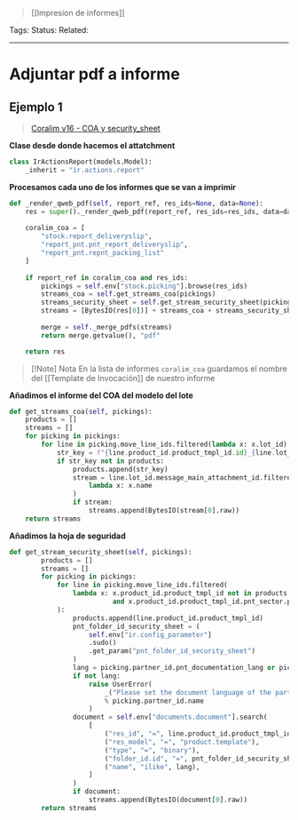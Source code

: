 > [[Impresion de informes]]

Tags: 
Status: 
Related: 

___

# Adjuntar pdf a informe

## Ejemplo 1

> [Coralim v16 - COA y security_sheet](https://github.com/puntsistemes/coralim_odoo/pull/61)


**Clase desde donde hacemos el attatchment**
```python
class IrActionsReport(models.Model):  
    _inherit = "ir.actions.report"  
```


**Procesamos cada uno de los informes que se van a imprimir**
```python
def _render_qweb_pdf(self, report_ref, res_ids=None, data=None):  
	res = super()._render_qweb_pdf(report_ref, res_ids=res_ids, data=data)  
	
	coralim_coa = [  
		"stock.report_deliveryslip",  
		"report_pnt.pnt_report_deliveryslip",  
		"report_pnt.repnt_packing_list"  
	]  
	
	if report_ref in coralim_coa and res_ids:  
		pickings = self.env["stock.picking"].browse(res_ids)  
		streams_coa = self.get_streams_coa(pickings)  
		streams_security_sheet = self.get_stream_security_sheet(pickings)  
		streams = [BytesIO(res[0])] + streams_coa + streams_security_sheet  
		
		merge = self._merge_pdfs(streams)  
		return merge.getvalue(), "pdf"  

	return res  
```

> [!Note] Nota
> En la lista de informes `coralim_coa` guardamos el nombre del [[Template de Invocación]] de nuestro informe

**Añadimos el informe del COA del modelo del lote**
```python
def get_streams_coa(self, pickings):  
	products = []  
	streams = []  
	for picking in pickings:  
		for line in picking.move_line_ids.filtered(lambda x: x.lot_id):  
			str_key = f"{line.product_id.product_tmpl_id.id}_{line.lot_id.id}"  
			if str_key not in products:  
				products.append(str_key)  
				stream = line.lot_id.message_main_attachment_id.filtered(  
					lambda x: x.name  
				)  
				if stream:  
					streams.append(BytesIO(stream[0].raw))  
	return streams  
```

**Añadimos la hoja de seguridad**
```python
def get_stream_security_sheet(self, pickings):  
        products = []  
        streams = []  
        for picking in pickings:  
            for line in picking.move_line_ids.filtered(  
                lambda x: x.product_id.product_tmpl_id not in products  
                          and x.product_id.product_tmpl_id.pnt_sector.pnt_print_security_sheet  
            ):  
                products.append(line.product_id.product_tmpl_id)  
                pnt_folder_id_security_sheet = (  
                    self.env["ir.config_parameter"]  
                    .sudo()  
                    .get_param("pnt_folder_id_security_sheet")  
                )  
                lang = picking.partner_id.pnt_documentation_lang or picking.partner_id.parent_id.pnt_documentation_lang  
                if not lang:  
                    raise UserError(  
                        _("Please set the document language of the partner %s")  
                        % picking.partner_id.name  
                    )  
                document = self.env["documents.document"].search(  
                    [  
                        ("res_id", "=", line.product_id.product_tmpl_id.id),  
                        ("res_model", "=", "product.template"),  
                        ("type", "=", "binary"),  
                        ("folder_id.id", "=", pnt_folder_id_security_sheet),  
                        ("name", "ilike", lang),  
                    ]  
                )  
                if document:  
                    streams.append(BytesIO(document[0].raw))  
        return streams
```